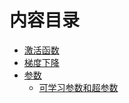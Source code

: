 # 内容目录

* [激活函数](1.激活函数.md)
* [梯度下降](2.梯度下降.md)
* [参数](3.参数.md)
  * [可学习参数和超参数](3.参数.md/##可学习参数和超参数)
